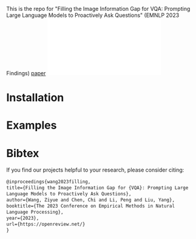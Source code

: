 This is the repo for "Filling the Image Information Gap for VQA: Prompting Large Language Models to Proactively Ask Questions" (EMNLP 2023 Findings) [paper](https://)
![overview](images/framework-cameraready.pdf)

# Installation

# Examples

# Bibtex
If you find our projects helpful to your research, please consider citing:
```
@inproceedings{wang2023filling,
title={Filling the Image Information Gap for {VQA}: Prompting Large Language Models to Proactively Ask Questions},
author={Wang, Ziyue and Chen, Chi and Li, Peng and Liu, Yang},
booktitle={The 2023 Conference on Empirical Methods in Natural Language Processing},
year={2023},
url={https://openreview.net/}
}
```
